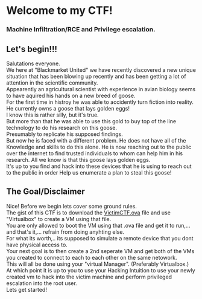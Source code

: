 # Welcome to my CTF!
### Machine Infiltration/RCE and Privilege escalation.

## Let's begin!!!
Salutations everyone.  
We here at "Blackmarket United" we have recently discovered a new unique situation that has been blowing up recently and has been 
getting a lot of attention in the scientific community.  
Appearently an agricultural scientist with experience in avian biology seems to have aquired his hands on a new breed of goose.   
For the first time in histroy he was able to accidently turn fiction into reality. He currently owns a goose that lays golden eggs!  
I know this is rather silly, but it's true.  
But more than that he was able to use this gold to buy top of the line technology to do his research on this goose.  
Presumably to replicate his supposed findings.  
But now he is faced with a different problem. He does not have all of the Knowledge and skills to do this alone. He is now reaching out to the public over the internet to find trusted individuals to whom can help him in his research. 
All we know is that this goose lays golden eggs.  
It's up to you find and hack into these devices that he is using to reach out to the public in order Help us enumerate a plan to steal this goose!

## The Goal/Disclaimer

Nice! Before we begin lets cover some ground rules.  
The gist of this CTF is to download the [VictimCTF.ova](https://drive.google.com/file/d/18iAVf0B_164ajRm4T7VZj3XwJL74VSsd/view?usp=sharing) file and use "Virtualbox" to create a VM using that file.  
You are only allowed to boot the VM using that .ova file and get it to run,... and that's it,... refrain from doing anyhting else.  
For what its worth,.. its supposed to simulate a remote device that you dont have physical access to.  
Your next goal is to then create a 2nd seperate VM and get both of the VMs you created to connect to each to each other on the same netowork.  
This will all be done using your "virtual Manager". (Preferably Virtualbox.)  
At which point it is up to you to use your Hacking Intuition to use your newly created vm to hack into the victim machine and perform privileged escalation 
into the root user.  
Lets get started!

